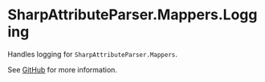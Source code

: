 # SharpAttributeParser.Mappers.Logging

Handles logging for `SharpAttributeParser.Mappers`.

See [GitHub](https://github.com/ErikWe/sharp-attribute-parser) for more information.